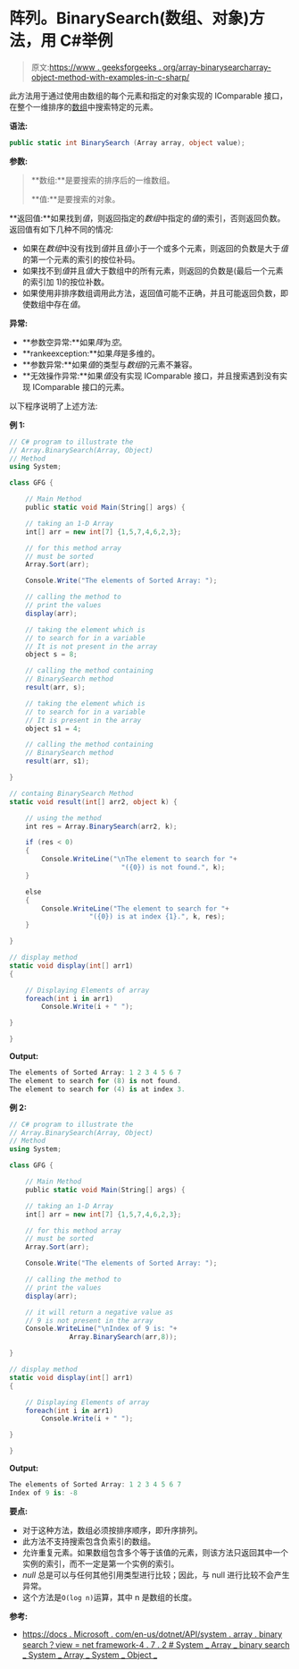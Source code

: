 # 阵列。BinarySearch(数组、对象)方法，用 C#举例

> 原文:[https://www . geeksforgeeks . org/array-binarysearcharray-object-method-with-examples-in-c-sharp/](https://www.geeksforgeeks.org/array-binarysearcharray-object-method-with-examples-in-c-sharp/)

此方法用于通过使用由数组的每个元素和指定的对象实现的 IComparable 接口，在整个一维排序的[数组](https://www.geeksforgeeks.org/c-sharp-arrays/)中搜索特定的元素。

**语法:**

```cs
public static int BinarySearch (Array array, object value);
```

**参数:**

> **数组:**是要搜索的排序后的一维数组。
> 
> **值:**是要搜索的对象。

**返回值:**如果找到*值*，则返回指定的*数组*中指定的*值*的索引，否则返回负数。返回值有如下几种不同的情况:

*   如果在*数组*中没有找到*值*并且*值*小于一个或多个元素，则返回的负数是大于*值*的第一个元素的索引的按位补码。
*   如果找不到*值*并且*值*大于数组中的所有元素，则返回的负数是(最后一个元素的索引加 1)的按位补数。
*   如果使用非排序数组调用此方法，返回值可能不正确，并且可能返回负数，即使数组中存在*值*。

**异常:**

*   **参数空异常:**如果*阵*为*空*。
*   **rankeexception:**如果*阵*是多维的。
*   **参数异常:**如果*值*的类型与*数组*的元素不兼容。
*   **无效操作异常:**如果*值*没有实现 IComparable 接口，并且搜索遇到没有实现 IComparable 接口的元素。

以下程序说明了上述方法:

**例 1:**

```cs
// C# program to illustrate the 
// Array.BinarySearch(Array, Object)
// Method
using System;

class GFG {

    // Main Method
    public static void Main(String[] args) {

    // taking an 1-D Array
    int[] arr = new int[7] {1,5,7,4,6,2,3};

    // for this method array
    // must be sorted
    Array.Sort(arr);

    Console.Write("The elements of Sorted Array: ");

    // calling the method to
    // print the values
    display(arr);

    // taking the element which is 
    // to search for in a variable
    // It is not present in the array
    object s = 8;

    // calling the method containing
    // BinarySearch method
    result(arr, s);

    // taking the element which is 
    // to search for in a variable
    // It is present in the array
    object s1 = 4;

    // calling the method containing
    // BinarySearch method
    result(arr, s1);

}

// containg BinarySearch Method
static void result(int[] arr2, object k) {

    // using the method
    int res = Array.BinarySearch(arr2, k);

    if (res < 0)
    {
        Console.WriteLine("\nThe element to search for "+
                            "({0}) is not found.", k);
    }

    else
    {
        Console.WriteLine("The element to search for "+
                    "({0}) is at index {1}.", k, res);
    }

}

// display method
static void display(int[] arr1) 
{

    // Displaying Elements of array 
    foreach(int i in arr1) 
        Console.Write(i + " "); 

}

}
```

**Output:**

```cs
The elements of Sorted Array: 1 2 3 4 5 6 7 
The element to search for (8) is not found.
The element to search for (4) is at index 3.

```

**例 2:**

```cs
// C# program to illustrate the 
// Array.BinarySearch(Array, Object)
// Method
using System;

class GFG {

    // Main Method
    public static void Main(String[] args) {

    // taking an 1-D Array
    int[] arr = new int[7] {1,5,7,4,6,2,3};

    // for this method array
    // must be sorted
    Array.Sort(arr);

    Console.Write("The elements of Sorted Array: ");

    // calling the method to
    // print the values
    display(arr);

    // it will return a negative value as 
    // 9 is not present in the array
    Console.WriteLine("\nIndex of 9 is: "+ 
               Array.BinarySearch(arr,8));

}

// display method
static void display(int[] arr1) 
{

    // Displaying Elements of array 
    foreach(int i in arr1) 
        Console.Write(i + " "); 

}

}
```

**Output:**

```cs
The elements of Sorted Array: 1 2 3 4 5 6 7 
Index of 9 is: -8

```

**要点:**

*   对于这种方法，数组必须按排序顺序，即升序排列。
*   此方法不支持搜索包含负索引的数组。
*   允许重复元素。如果数组包含多个等于该值的元素，则该方法只返回其中一个实例的索引，而不一定是第一个实例的索引。
*   *null* 总是可以与任何其他引用类型进行比较；因此，与 null 进行比较不会产生异常。
*   这个方法是`O(log n)`运算，其中 n 是数组的长度。

**参考:**

*   [https://docs . Microsoft . com/en-us/dotnet/API/system . array . binary search？view = net framework-4 . 7 . 2 # System _ Array _ binary search _ System _ Array _ System _ Object _](https://docs.microsoft.com/en-us/dotnet/api/system.array.binarysearch?view=netframework-4.7.2#System_Array_BinarySearch_System_Array_System_Object_)
